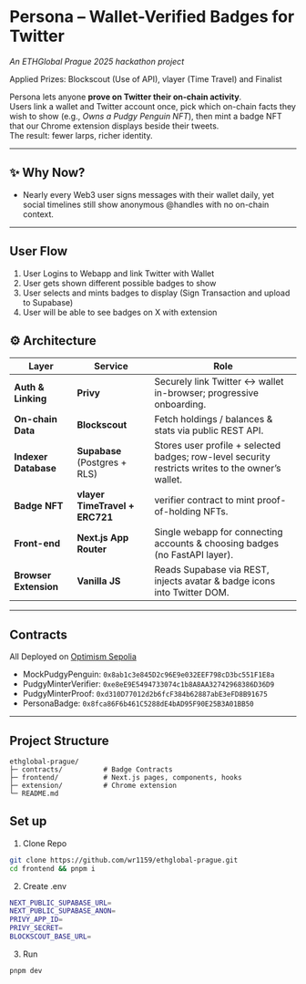 # Persona – Wallet-Verified Badges for Twitter  

_An ETHGlobal Prague 2025 hackathon project_

Applied Prizes: Blockscout (Use of API), vlayer (Time Travel) and Finalist

Persona lets anyone **prove on Twitter their on-chain activity**.  
Users link a wallet and Twitter account once, pick which on-chain facts they wish to show (e.g., _Owns a Pudgy Penguin NFT_), then mint a badge NFT that our Chrome extension displays beside their tweets.  
The result: fewer larps, richer identity.

---

## ✨ Why Now?

- Nearly every Web3 user signs messages with their wallet daily, yet social timelines still show anonymous @handles with no on-chain context.  

---

## User Flow

1. User Logins to Webapp and link Twitter with Wallet
2. User gets shown different possible badges to show
3. User selects and mints badges to display (Sign Transaction and upload to Supabase)
4. User will be able to see badges on X with extension

## ⚙️  Architecture

| Layer | Service | Role |
|-------|---------|------|
| **Auth & Linking** | **Privy** | Securely link Twitter ↔ wallet in-browser; progressive onboarding.  |
| **On-chain Data** | **Blockscout** | Fetch holdings / balances & stats via public REST API. |
| **Indexer Database** | **Supabase** (Postgres + RLS) | Stores user profile + selected badges; row-level security restricts writes to the owner’s wallet.  |
| **Badge NFT** | **vlayer TimeTravel + ERC721** | verifier contract to mint proof-of-holding NFTs.  |
| **Front-end** | **Next.js App Router** | Single webapp for connecting accounts & choosing badges (no FastAPI layer). |
| **Browser Extension** | **Vanilla JS** | Reads Supabase via REST, injects avatar & badge icons into Twitter DOM. |

---

## Contracts

All Deployed on [Optimism Sepolia](https://optimism-sepolia.blockscout.com/)

- MockPudgyPenguin: `0x8ab1c3e845D2c96E9e032EEF798cD3bc551F1E8a`
- PudgyMinterVerifier: `0xe8eE9E5494733074c1b8A8AA32742968386D36D9`
- PudgyMinterProof: `0xd310D77012d2b6fcF384b62887abE3eFD8B91675`
- PersonaBadge: `0x8fca86F6b461C5288dE4bAD95F90E25B3A01BB50`

---

## Project Structure

```text
ethglobal-prague/
├─ contracts/          # Badge Contracts
├─ frontend/           # Next.js pages, components, hooks
├─ extension/          # Chrome extension
└─ README.md           
```

## Set up

1. Clone Repo

```bash
git clone https://github.com/wr1159/ethglobal-prague.git
cd frontend && pnpm i
```

2. Create .env

```bash
NEXT_PUBLIC_SUPABASE_URL=
NEXT_PUBLIC_SUPABASE_ANON=
PRIVY_APP_ID=
PRIVY_SECRET=
BLOCKSCOUT_BASE_URL=
````

3. Run

`pnpm dev`

